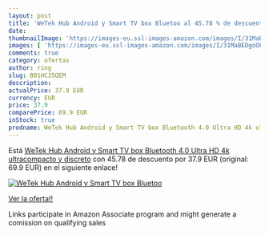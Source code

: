 ```yaml
---
layout: post
title: 'WeTek Hub Android y Smart TV box Bluetoo al 45.78 % de descuento'
date: 
thumbnailImage: 'https://images-eu.ssl-images-amazon.com/images/I/31MaBEDgoOL._SL200_.jpg'
images: [ 'https://images-eu.ssl-images-amazon.com/images/I/31MaBEDgoOL._SL200_.jpg' ]
comments: true
category: ofertas
author: ring
slug: B01HC35QEM
description:
actualPrice: 37.9 EUR
currency: EUR
price: 37.9
comparePrice: 69.9 EUR
inStock: true
prodname: WeTek Hub Android y Smart TV box Bluetooth 4.0 Ultra HD 4k ultracompacto y discreto
---
```


Está [WeTek Hub Android y Smart TV box Bluetooth 4.0 Ultra HD 4k ultracompacto y discreto](https://www.amazon.es/dp/B01HC35QEM/?tag=tolees-21) con 45.78 de descuento por 37.9 EUR (original: 69.9 EUR) en el siguiente enlace!

[![WeTek Hub Android y Smart TV box Bluetoo](https://images-eu.ssl-images-amazon.com/images/I/31MaBEDgoOL._SL200_.jpg)](https://www.amazon.es/dp/B01HC35QEM/?tag=tolees-21)

[Ver la oferta!!](https://www.amazon.es/dp/B01HC35QEM/?tag=tolees-21)

Links participate in Amazon Associate program and might generate a comission on qualifying sales


